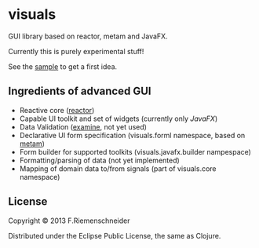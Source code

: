 # visuals

GUI library based on reactor, metam and JavaFX.

Currently this is purely experimental stuff!

See the [sample](javafx/src/visuals/javafx/sample.clj) to get a first idea.


## Ingredients of advanced GUI

 - Reactive core ([reactor](https://github.com/friemen/reactor))
 - Capable UI toolkit and set of widgets (currently only *JavaFX*)
 - Data Validation ([examine](https://github.com/friemen/examine), not yet used)
 - Declarative UI form specification (visuals.forml namespace, based on [metam](https://github.com/friemen/metam))
 - Form builder for supported toolkits (visuals.javafx.builder nampespace)
 - Formatting/parsing of data (not yet implemented)
 - Mapping of domain data to/from signals (part of visuals.core namespace)

 
## License

Copyright © 2013 F.Riemenschneider

Distributed under the Eclipse Public License, the same as Clojure.
